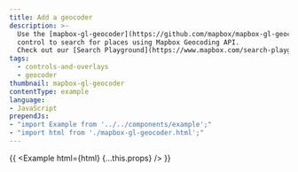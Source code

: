```yaml
---
title: Add a geocoder
description: >-
  Use the [mapbox-gl-geocoder](https://github.com/mapbox/mapbox-gl-geocoder)
  control to search for places using Mapbox Geocoding API.
  Check out our [Search Playground](https://www.mapbox.com/search-playground/) to explore geocoding query parameters and how they affect the results.
tags:
  - controls-and-overlays
  - geocoder
thumbnail: mapbox-gl-geocoder
contentType: example
language:
- JavaScript
prependJs:
- "import Example from '../../components/example';"
- "import html from './mapbox-gl-geocoder.html';"
---
```


{{ <Example html={html} {...this.props} /> }}
